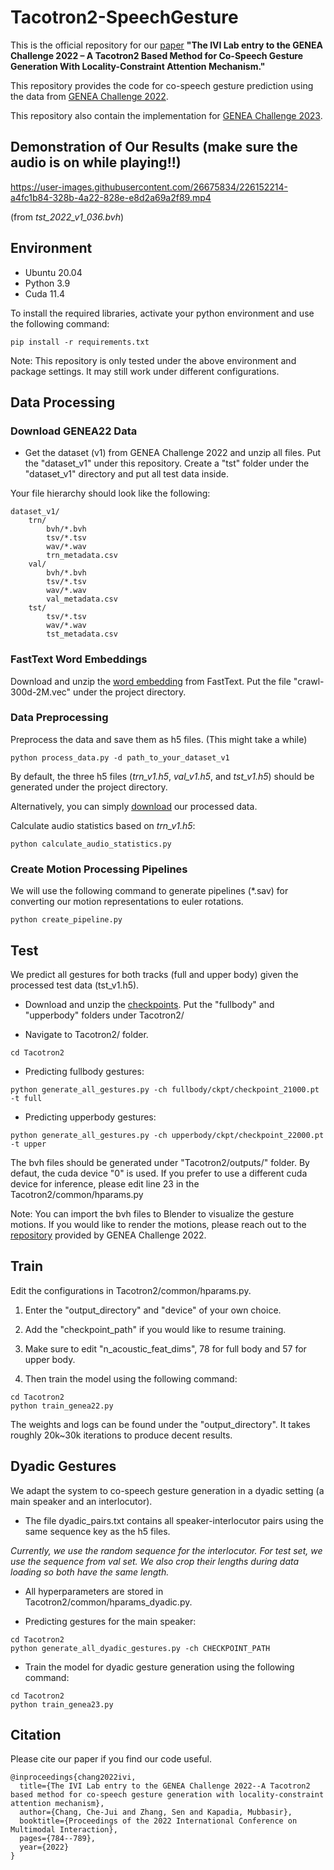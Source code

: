 # Tacotron2-SpeechGesture
This is the official repository for our [paper](https://openreview.net/forum?id=gMTaia--AB2) **"The IVI Lab entry to the GENEA Challenge 2022 – A Tacotron2 Based Method for Co-Speech Gesture Generation With Locality-Constraint Attention Mechanism."**

This repository provides the code for co-speech gesture prediction using the data from [GENEA Challenge 2022](https://youngwoo-yoon.github.io/GENEAchallenge2022/).

This repository also contain the implementation for [GENEA Challenge 2023](https://genea-workshop.github.io/2023/challenge/).

## Demonstration of Our Results (make sure the audio is on while playing!!) 
https://user-images.githubusercontent.com/26675834/226152214-a4fc1b84-328b-4a22-828e-e8d2a69a2f89.mp4

(from _tst_2022_v1_036.bvh_)

## Environment
- Ubuntu 20.04
- Python 3.9
- Cuda 11.4

To install the required libraries, activate your python environment and use the following command:
```
pip install -r requirements.txt
```

Note:
This repository is only tested under the above environment and package settings. It may still work under different configurations.

## Data Processing
### Download GENEA22 Data
- Get the dataset (v1) from GENEA Challenge 2022 and unzip all files. Put the "dataset_v1" under this repository. Create a "tst" folder under the "dataset_v1" directory and put all test data inside.

Your file hierarchy should look like the following: 
```
dataset_v1/
    trn/
        bvh/*.bvh
        tsv/*.tsv
        wav/*.wav
        trn_metadata.csv
    val/
        bvh/*.bvh
        tsv/*.tsv
        wav/*.wav
        val_metadata.csv
    tst/
        tsv/*.tsv
        wav/*.wav
        tst_metadata.csv
```

### FastText Word Embeddings
Download and unzip the [word embedding](https://dl.fbaipublicfiles.com/fasttext/vectors-english/crawl-300d-2M.vec.zip) from FastText. Put the file "crawl-300d-2M.vec" under the project directory.

### Data Preprocessing
Preprocess the data and save them as h5 files. (This might take a while) 
```
python process_data.py -d path_to_your_dataset_v1 
```

By default, the three h5 files (_trn_v1.h5_, _val_v1.h5_, and _tst_v1.h5_) should be generated under the project directory.

Alternatively, you can simply [download](https://drive.google.com/drive/folders/1KW_cN_1pL9KgQxQyyYUATAlgA0CcX9LZ?usp=sharing) our processed data.

Calculate audio statistics based on _trn_v1.h5_:
```
python calculate_audio_statistics.py
```

### Create Motion Processing Pipelines
We will use the following command to generate pipelines (*.sav) for converting our motion representations to euler rotations.
```
python create_pipeline.py
```


## Test
We predict all gestures for both tracks (full and upper body) given the processed test data (tst_v1.h5).

- Download and unzip the [checkpoints](https://drive.google.com/drive/folders/1RNpXTMVmx36PmCESQlVFo-ez9C7oDN5R?usp=sharing). Put the "fullbody" and "upperbody" folders under Tacotron2/ 

- Navigate to Tacotron2/ folder.
```
cd Tacotron2
```

- Predicting fullbody gestures: 
```
python generate_all_gestures.py -ch fullbody/ckpt/checkpoint_21000.pt -t full
```

- Predicting upperbody gestures: 
```
python generate_all_gestures.py -ch upperbody/ckpt/checkpoint_22000.pt -t upper
```

The bvh files should be generated under "Tacotron2/outputs/" folder. By defaut, the cuda device "0" is used. If you prefer to use a different cuda device for inference, please edit line 23 in the Tacotron2/common/hparams.py

Note: 
You can import the bvh files to Blender to visualize the gesture motions. 
If you would like to render the motions, please reach out to the [repository](https://github.com/TeoNikolov/genea_visualizer) provided by GENEA Challenge 2022. 

## Train  
Edit the configurations in Tacotron2/common/hparams.py. 

1. Enter the "output_directory" and "device" of your own choice. 

2. Add the "checkpoint_path" if you would like to resume training. 

3. Make sure to edit "n_acoustic_feat_dims", 78 for full body and 57 for upper body. 

4. Then train the model using the following command:
```
cd Tacotron2
python train_genea22.py
```

The weights and logs can be found under the "output_directory". It takes roughly 20k~30k iterations to produce decent results.


## Dyadic Gestures  
We adapt the system to co-speech gesture generation in a dyadic setting (a main speaker and an interlocutor). 

- The file dyadic_pairs.txt contains all speaker-interlocutor pairs using the same sequence key as the h5 files. 

_Currently, we use the random sequence for the interlocutor. For test set, we use the sequence from val set. We also crop their lengths during data loading so both have the same length._ 

- All hyperparameters are stored in Tacotron2/common/hparams_dyadic.py.

- Predicting gestures for the main speaker: 
```
cd Tacotron2
python generate_all_dyadic_gestures.py -ch CHECKPOINT_PATH
```

- Train the model for dyadic gesture generation using the following command:
```
cd Tacotron2
python train_genea23.py
```

## Citation 
Please cite our paper if you find our code useful.
```
@inproceedings{chang2022ivi,
  title={The IVI Lab entry to the GENEA Challenge 2022--A Tacotron2 based method for co-speech gesture generation with locality-constraint attention mechanism},
  author={Chang, Che-Jui and Zhang, Sen and Kapadia, Mubbasir},
  booktitle={Proceedings of the 2022 International Conference on Multimodal Interaction},
  pages={784--789},
  year={2022}
}
```


